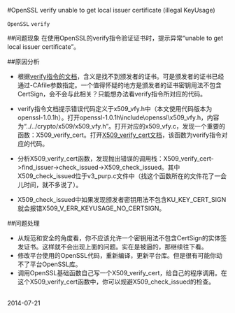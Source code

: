 
#OpenSSL verify unable to get local issuer certificate (illegal KeyUsage)

`OpenSSL` `verify`

##问题现象
在使用OpenSSL的verify指令验证证书时，提示异常“unable to get local issuer certificate”。

##原因分析
* 根据[verify指令的文档](http://www.openssl.org/docs/apps/verify.html "verify指令的文档")，含义是找不到颁发者的证书。可是颁发者的证书已经通过-CAfile参数指定。一个值得怀疑的地方是颁发者的证书密钥用法不包含CertSign，会不会与此相关？只能想办法看verify指令所对应的代码。

* verify指令文档提示错误代码定义于x509\_vfy.h中（本文使用代码版本为openssl-1.0.1h）。打开openssl-1.0.1h\include\openssl\x509\_vfy.h，内容为“../../crypto/x509/x509\_vfy.h”。打开对应的x509\_vfy.c，发现一个重要的函数：X509\_verify\_cert。打开[X509\_verify\_cert文档](http://www.openssl.org/docs/crypto/X509_verify_cert.html "X509_verify_cert文档")，该函数为verify指令对应的代码。

* 分析X509\_verify\_cert函数，发现抛出错误的调用栈：X509\_verify\_cert->find\_issuer->check\_issued->X509\_check\_issued。其中X509\_check\_issued位于v3_purp.c文件中（找这个函数所在的文件花了一会儿时间，就不多说了）。

* X509\_check\_issued中如果发现颁发者密钥用法不包含KU\_KEY\_CERT\_SIGN就会报错X509\_V\_ERR\_KEYUSAGE\_NO_CERTSIGN。



##问题处理
* 从规范和安全的角度看，你不应该允许一个密钥用法不包含CertSign的实体签发证书。这样就不会出现上面的问题。实在是被逼的，那继续往下看。
* 修改平台使用的OpenSSL代码，重新编译，更新平台库。但是很有可能你动不了平台OpenSSL库。
* 调用OpenSSL基础函数自己写一个X509\_verify\_cert，给自己的程序调用。在这个X509\_verify\_cert函数中，你可以规避X509\_check_issued的检查。

<br>2014-07-21
